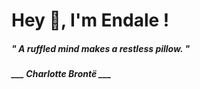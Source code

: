 <h1 title="head"> Hey 👋, I'm Endale !</h1>

**<h5><i>" A ruffled mind makes a restless pillow. "</i></h5>**

*<b>___ Charlotte Brontë ___</b>*
